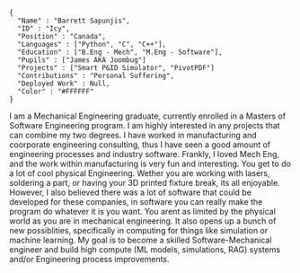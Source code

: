 ```
{
  "Name" : "Barrett Sapunjis",
  "ID" : "Icy",
  "Position" : "Canada",
  "Languages" : ["Python", "C", "C++"],
  "Education" : ["B.Eng - Mech", "M.Eng - Software"],
  "Pupils" : ["James AKA Joombug"]
  "Projects" : ["Smart P&ID Simulator", "PivotPDF"]  
  "Contributions" : "Personal Suffering",
  "Deployed Work" : Null, 
  "Color" : "#FFFFFF"  
} 
```
I am a Mechanical Engineering graduate, currently enrolled in a Masters of Software Engineering program. I am highly interested in any projects that can combine my two degrees. I have worked in manufacturing and coorporate engineering consulting, thus I have seen a good amount of engineering processes and industry software. Frankly, I loved Mech Eng, and the work within manufacturing is very fun and interesting. You get to do a lot of cool physical Engineering. Wether you are working with lasers, soldering a part, or having your 3D printed fixture break, its all enjoyable. However, I also believed there was a lot of software that could be developed for these companies, in software you can really make the program do whatever it is you want. You arent as limited by the physical world as you are in mechanical engineering. It also opens up a bunch of new possiblities, specifically in computing for things like simulation or machine learning. My goal is to become a skilled Software-Mechanical engineer and build high compute (ML models, simulations, RAG) systems and/or Engineering process improvements.  
